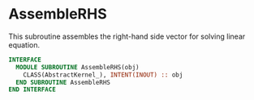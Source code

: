 # AssembleRHS

This subroutine assembles the right-hand side vector for solving linear equation.

```fortran
INTERFACE
  MODULE SUBROUTINE AssembleRHS(obj)
    CLASS(AbstractKernel_), INTENT(INOUT) :: obj
  END SUBROUTINE AssembleRHS
END INTERFACE
```
